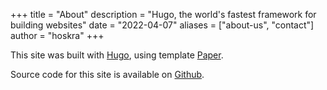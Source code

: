 +++
title = "About"
description = "Hugo, the world's fastest framework for building websites"
date = "2022-04-07"
aliases = ["about-us", "contact"]
author = "hoskra"
+++

This site was built with [Hugo](https://gohugo.io/), using template [Paper](https://themes.gohugo.io/themes/hugo-paper/).

Source code for this site is available on [Github](https://github.com/hoskra/metaviz-hugo).